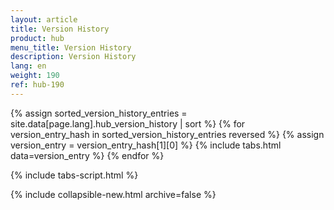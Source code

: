 ```yaml
---
layout: article
title: Version History
product: hub
menu_title: Version History
description: Version History
lang: en
weight: 190
ref: hub-190
---
```


{% assign sorted_version_history_entries = site.data[page.lang].hub_version_history | sort %}
{% for version_entry_hash in sorted_version_history_entries reversed %}
  {% assign version_entry = version_entry_hash[1][0] %}
  {% include tabs.html data=version_entry %}
{% endfor %}

{% include tabs-script.html %}

{% include collapsible-new.html archive=false %}
